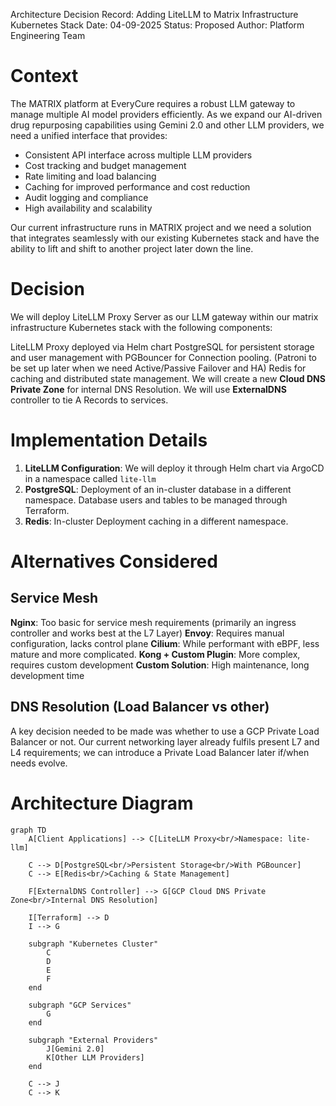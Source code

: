 Architecture Decision Record: Adding LiteLLM to Matrix Infrastructure Kubernetes Stack
Date: 04-09-2025
Status: Proposed
Author: Platform Engineering Team

# Context

The MATRIX platform at EveryCure requires a robust LLM gateway to manage multiple AI model providers efficiently. As we expand our AI-driven drug repurposing capabilities using Gemini 2.0 and other LLM providers, we need a unified interface that provides:

- Consistent API interface across multiple LLM providers
- Cost tracking and budget management
- Rate limiting and load balancing
- Caching for improved performance and cost reduction
- Audit logging and compliance
- High availability and scalability

Our current infrastructure runs in MATRIX project and we need a solution that integrates seamlessly with our existing Kubernetes stack and have the ability to lift and shift to another project later down the line.

# Decision

We will deploy LiteLLM Proxy Server as our LLM gateway within our matrix infrastructure Kubernetes stack with the following components:

LiteLLM Proxy deployed via Helm chart
PostgreSQL for persistent storage and user management with PGBouncer for Connection pooling. (Patroni to be set up later when we need Active/Passive Failover and HA)
Redis for caching and distributed state management.
We will create a new **Cloud DNS Private Zone** for internal DNS Resolution.
We will use **ExternalDNS** controller to tie A Records to services.

# Implementation Details

1. **LiteLLM Configuration**: We will deploy it through Helm chart via ArgoCD in a namespace called `lite-llm`
2. **PostgreSQL**: Deployment of an in-cluster database in a different namespace. Database users and tables to be managed through Terraform.
3. **Redis**: In-cluster Deployment caching in a different namespace.

# Alternatives Considered

## Service Mesh

**Nginx**: Too basic for service mesh requirements (primarily an ingress controller and works best at the L7 Layer)
**Envoy**: Requires manual configuration, lacks control plane
**Cilium**: While performant with eBPF, less mature and more complicated.
**Kong + Custom Plugin**: More complex, requires custom development
**Custom Solution**: High maintenance, long development time

## DNS Resolution (Load Balancer vs other)

A key decision needed to be made was whether to use a GCP Private Load Balancer or not. Our current networking layer already fulfils present L7 and L4 requirements; we can introduce a Private Load Balancer later if/when needs evolve.

# Architecture Diagram

```mermaid
graph TD
    A[Client Applications] --> C[LiteLLM Proxy<br/>Namespace: lite-llm]

    C --> D[PostgreSQL<br/>Persistent Storage<br/>With PGBouncer]
    C --> E[Redis<br/>Caching & State Management]

    F[ExternalDNS Controller] --> G[GCP Cloud DNS Private Zone<br/>Internal DNS Resolution]

    I[Terraform] --> D
    I --> G

    subgraph "Kubernetes Cluster"
        C
        D
        E
        F
    end

    subgraph "GCP Services"
        G
    end

    subgraph "External Providers"
        J[Gemini 2.0]
        K[Other LLM Providers]
    end

    C --> J
    C --> K
```

